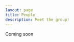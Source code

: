 ```yaml
---
layout: page
title: People
description: Meet the group!
---
```

<div class="pure-u-1 copy" markdown="1">
Coming soon
</div>
